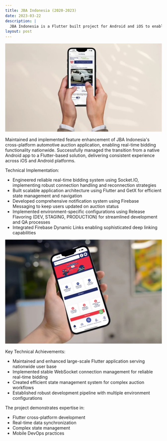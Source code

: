 ```yaml
---
title: JBA Indonesia (2020-2023)
date: 2023-03-22
description: |
  JBA Indonesia is a Flutter built project for Android and iOS to enable online auction right from your phone from all over Indonesia.
layout: post
---
```


<img src="/assets/images/portfolios/jba-bidding.webp" class="h-96 w-full object-cover"/>

Maintained and implemented feature enhancement of JBA Indonesia's cross-platform automotive auction application, enabling real-time bidding functionality nationwide. Successfully managed the transition from a native Android app to a Flutter-based solution, delivering consistent experience across iOS and Android platforms.

Technical Implementation:
- Engineered reliable real-time bidding system using Socket.IO, implementing robust connection handling and reconnection strategies
- Built scalable application architecture using Flutter and GetX for efficient state management and navigation
- Developed comprehensive notification system using Firebase Messaging to keep users updated on auction status
- Implemented environment-specific configurations using Release Flavoring (DEV, STAGING, PRODUCTION) for streamlined development and QA processes
- Integrated Firebase Dynamic Links enabling sophisticated deep linking capabilities

<img src="/assets/images/portfolios/jba-homepage.webp" class="h-96 w-full object-cover"/>

Key Technical Achievements:
- Maintained and enhanced large-scale Flutter application serving nationwide user base
- Implemented stable WebSocket connection management for reliable real-time bidding
- Created efficient state management system for complex auction workflows
- Established robust development pipeline with multiple environment configurations

The project demonstrates expertise in:
- Flutter cross-platform development
- Real-time data synchronization
- Complex state management
- Mobile DevOps practices